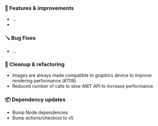 ### 🚀 Features & improvements

- ...
- 
### 🪛 Bug Fixes

- ...

### 🧽 Cleanup & refactoring

- Images are always made compatible to graphics device to improve rendering performance (#709)
- Reduced number of calls to slow AWT API to increase performance

### 📦 Dependency updates

- Bump Node dependencies
- Bump actions/checkout to v5